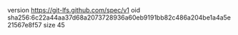 version https://git-lfs.github.com/spec/v1
oid sha256:6c22a44aa37d68a2073728936a60eb9191bb82c486a204be1a4a5e21567e8f57
size 45

